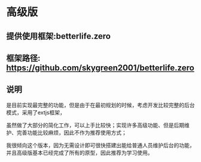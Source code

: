 # 高级版

## 提供使用框架:betterlife.zero

## 框架路径: https://github.com/skygreen2001/betterlife.zero

## 说明

是目前实现最完整的功能，但是由于在最初规划的时候，考虑开发比较完整的后台模式，采用了extjs框架，

虽然做了大部分的简化工作，可以上手比较快；实现许多高级功能、但是后期维护、完善功能比较麻烦，因此不作为推荐使用方式；

我很倾向这个版本，因为无需设计即可很快搭建出能给普通人员维护后台的功能，并且高级版基本已经完成了所有的原型，因此推荐为学习使用。
